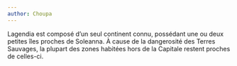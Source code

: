 ```yaml
---
author: Choupa
---
```


Lagendia est composé d’un seul continent connu, possédant une ou deux petites îles proches de Soleanna. À cause de la dangerosité des Terres Sauvages, la plupart des zones habitées hors de la Capitale restent proches de celles-ci.